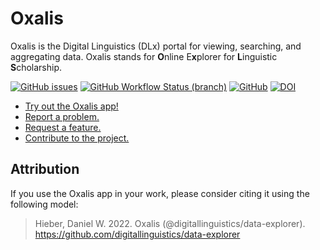 # Oxalis

Oxalis is the Digital Linguistics (DLx) portal for viewing, searching, and aggregating data. <abbr>Oxalis</abbr> stands for **O**nline E**x**plorer for **L**inguistic **S**cholarship.

[![GitHub issues](https://img.shields.io/github/issues/digitallinguistics/data-explorer)][issues]
[![GitHub Workflow Status (branch)](https://img.shields.io/github/workflow/status/digitallinguistics/data-explorer/deploy/main)][tests]
[![GitHub](https://img.shields.io/github/license/digitallinguistics/data-explorer)][GitHub]
[![DOI](https://zenodo.org/badge/DOI/10.5281/zenodo.6348175.svg)][Zenodo]

- [Try out the Oxalis app!][Oxalis]
- [Report a problem.][bug-report]
- [Request a feature.][feature-request]
- [Contribute to the project.][contributing]

## Attribution

If you use the Oxalis app in your work, please consider citing it using the following model:

> Hieber, Daniel W. 2022. Oxalis (@digitallinguistics/data-explorer). <https://github.com/digitallinguistics/data-explorer>

<!-- LINKS -->

[bug-report]:      https://github.com/digitallinguistics/data-explorer/issues/new?labels=🐞%20bug&template=bug_report.md
[contributing]:    https://github.com/digitallinguistics/data-explorer/blob/main/.github/CONTRIBUTING.md
[feature-request]: https://github.com/digitallinguistics/data-explorer/issues/new?labels=🎁%20feature&template=feature_request.md
[GitHub]:          https://github.com/digitallinguistics/data-explorer
[issues]:          https://github.com/digitallinguistics/data-explorer/issues
[Oxalis]:          https://data.digitallinguistics.io
[tests]:           https://github.com/digitallinguistics/data-explorer/actions/workflows/tests.yml
[Zenodo]:          https://zenodo.org/badge/latestdoi/177462239
